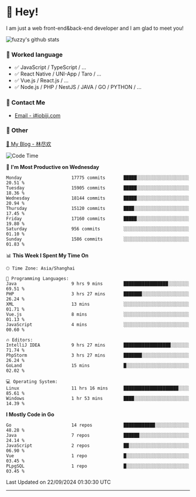 # 👋 Hey!

I am just a web front-end&back-end developer and I am glad to meet you!

![fuzzy's github stats](https://github-readme-stats.vercel.app/api?username=JaydenForYou&&show_icons=true&&title_color=1abc9c&&icon_color=1abc9c)


### 📝 Worked language

- ✅ JavaScript / TypeScript / ...
- ✅ React Native / UNI-App / Taro / ...
- ✅ Vue.js / React.js / ...
- ✅ Node.js / PHP / NestJS / JAVA / GO / PYTHON / ...

### 📮 Contact Me

- [Email - i#iobiji.com](mailto:i@iobiji.com)


### 🤪 Other

[📌 My Blog - 林尽欢](https://iobiji.com)

<!--START_SECTION:waka-->
![Code Time](http://img.shields.io/badge/Code%20Time-1%2C078%20hrs%206%20mins-blue)

📅 **I'm Most Productive on Wednesday** 

```text
Monday                   17775 commits       █████░░░░░░░░░░░░░░░░░░░░   20.51 % 
Tuesday                  15905 commits       █████░░░░░░░░░░░░░░░░░░░░   18.36 % 
Wednesday                18144 commits       █████░░░░░░░░░░░░░░░░░░░░   20.94 % 
Thursday                 15120 commits       ████░░░░░░░░░░░░░░░░░░░░░   17.45 % 
Friday                   17160 commits       █████░░░░░░░░░░░░░░░░░░░░   19.80 % 
Saturday                 956 commits         ░░░░░░░░░░░░░░░░░░░░░░░░░   01.10 % 
Sunday                   1586 commits        ░░░░░░░░░░░░░░░░░░░░░░░░░   01.83 % 
```


📊 **This Week I Spent My Time On** 

```text
🕑︎ Time Zone: Asia/Shanghai

💬 Programming Languages: 
Java                     9 hrs 9 mins        █████████████████░░░░░░░░   69.51 % 
PHP                      3 hrs 27 mins       ███████░░░░░░░░░░░░░░░░░░   26.24 % 
XML                      13 mins             ░░░░░░░░░░░░░░░░░░░░░░░░░   01.71 % 
Vue.js                   8 mins              ░░░░░░░░░░░░░░░░░░░░░░░░░   01.13 % 
JavaScript               4 mins              ░░░░░░░░░░░░░░░░░░░░░░░░░   00.60 % 

🔥 Editors: 
IntelliJ IDEA            9 hrs 27 mins       ██████████████████░░░░░░░   71.74 % 
PhpStorm                 3 hrs 27 mins       ███████░░░░░░░░░░░░░░░░░░   26.24 % 
GoLand                   15 mins             █░░░░░░░░░░░░░░░░░░░░░░░░   02.02 % 

💻 Operating System: 
Linux                    11 hrs 16 mins      █████████████████████░░░░   85.61 % 
Windows                  1 hr 53 mins        ████░░░░░░░░░░░░░░░░░░░░░   14.39 % 
```

**I Mostly Code in Go** 

```text
Go                       14 repos            ████████████░░░░░░░░░░░░░   48.28 % 
Java                     7 repos             ██████░░░░░░░░░░░░░░░░░░░   24.14 % 
JavaScript               2 repos             ██░░░░░░░░░░░░░░░░░░░░░░░   06.90 % 
Vue                      1 repo              █░░░░░░░░░░░░░░░░░░░░░░░░   03.45 % 
PLpgSQL                  1 repo              █░░░░░░░░░░░░░░░░░░░░░░░░   03.45 % 
```




 Last Updated on 22/09/2024 01:30:30 UTC
<!--END_SECTION:waka-->
---
